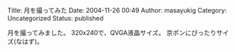 Title: 月を撮ってみた
Date: 2004-11-26 00:49
Author: masayukig
Category: Uncategorized
Status: published


月を撮ってみました。
320x240で、QVGA液晶サイズ。
京ポンにぴったりサイズ(なはず)。
